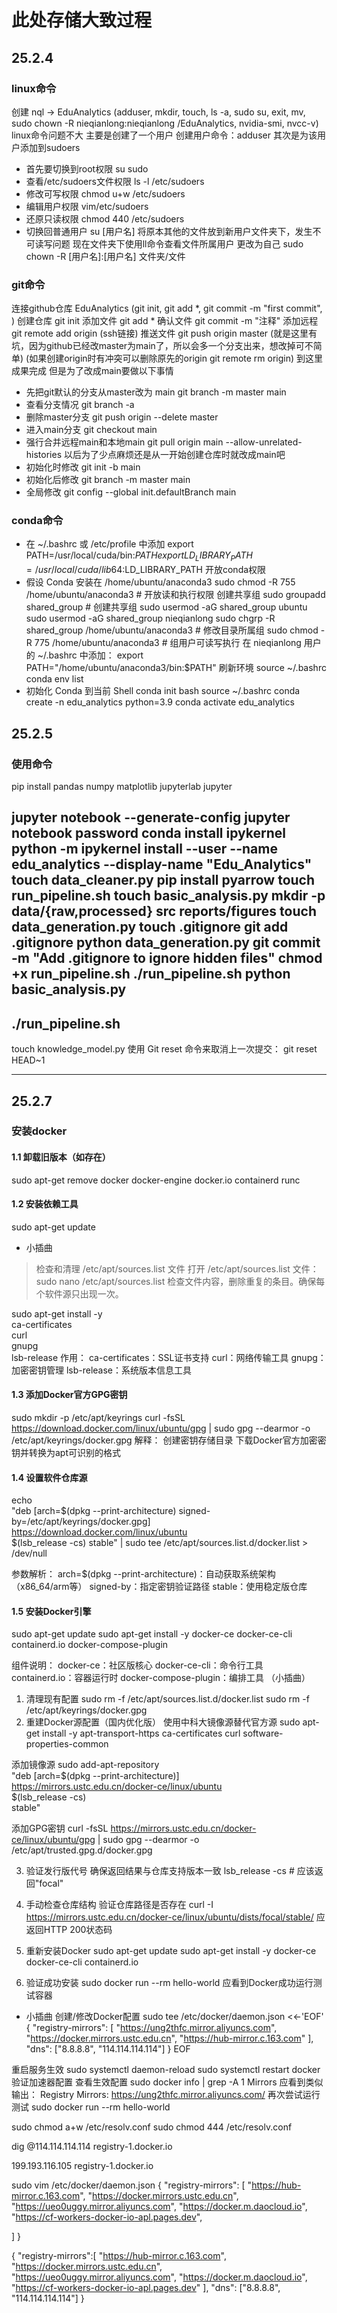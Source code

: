 # 此处存储大致过程
## 25.2.4
### linux命令
创建 nql -> EduAnalytics (adduser, mkdir, touch, ls -a, sudo su, exit, mv, sudo chown -R nieqianlong:nieqianlong /EduAnalytics, nvidia-smi, nvcc-v)
linux命令问题不大
主要是创建了一个用户
创建用户命令：adduser
其次是为该用户添加到sudoers
- 首先要切换到root权限 su sudo
- 查看/etc/sudoers文件权限 ls -l /etc/sudoers
- 修改可写权限 chmod u+w /etc/sudoers
- 编辑用户权限 vim/etc/sudoers
- 还原只读权限 chmod 440 /etc/sudoers
- 切换回普通用户 su [用户名]
将原本其他的文件放到新用户文件夹下，发生不可读写问题
现在文件夹下使用ll命令查看文件所属用户
更改为自己 sudo chown -R [用户名]:[用户名] 文件夹/文件
### git命令
连接github仓库 EduAnalytics (git init, git add *, git commit -m "first commit", )
创建仓库 git init 
添加文件 git add *
确认文件 git commit -m "注释"
添加远程 git remote add origin (ssh链接)
推送文件 git push origin master (就是这里有坑，因为github已经改master为main了，所以会多一个分支出来，想改掉可不简单)
(如果创建origin时有冲突可以删除原先的origin git remote rm origin)
到这里成果完成
但是为了改成main要做以下事情
- 先把git默认的分支从master改为 main git branch -m master main
- 查看分支情况 git branch -a
- 删除master分支 git push origin --delete master
- 进入main分支 git checkout main
- 强行合并远程main和本地main git pull origin main --allow-unrelated-histories
以后为了少点麻烦还是从一开始创建仓库时就改成main吧
- 初始化时修改 git init -b main
- 初始化后修改 git branch -m master main
- 全局修改 git config --global init.defaultBranch main
### conda命令
- 在 ~/.bashrc 或 /etc/profile 中添加
export PATH=/usr/local/cuda/bin:$PATH
export LD_LIBRARY_PATH=/usr/local/cuda/lib64:$LD_LIBRARY_PATH
开放conda权限
- 假设 Conda 安装在 /home/ubuntu/anaconda3
sudo chmod -R 755 /home/ubuntu/anaconda3  # 开放读和执行权限
创建共享组
sudo groupadd shared_group  # 创建共享组
sudo usermod -aG shared_group ubuntu
sudo usermod -aG shared_group nieqianlong
sudo chgrp -R shared_group /home/ubuntu/anaconda3  # 修改目录所属组
sudo chmod -R 775 /home/ubuntu/anaconda3  # 组用户可读写执行
在 nieqianlong 用户的 ~/.bashrc 中添加：
export PATH="/home/ubuntu/anaconda3/bin:$PATH"
刷新环境 source ~/.bashrc
conda env list
- 初始化 Conda 到当前 Shell
conda init bash
source ~/.bashrc
conda create -n edu_analytics python=3.9
conda activate edu_analytics

## 25.2.5
### 使用命令
pip install pandas numpy matplotlib jupyterlab jupyter
<!-- jupyter lab --generate-config (jupyter生成配置文件) -->
jupyter notebook --generate-config
jupyter notebook password
conda install ipykernel
python -m ipykernel install --user --name edu_analytics --display-name "Edu_Analytics"
touch data_cleaner.py
pip install pyarrow
touch run_pipeline.sh
touch basic_analysis.py
mkdir -p data/{raw,processed} src reports/figures
touch data_generation.py
touch .gitignore
git add .gitignore
python data_generation.py
git commit -m "Add .gitignore to ignore hidden files"
chmod +x run_pipeline.sh
./run_pipeline.sh
python basic_analysis.py
---
./run_pipeline.sh
---
touch knowledge_model.py
使用 Git reset 命令来取消上一次提交：
git reset HEAD~1

---

## 25.2.7
### 安装docker
#### 1.1 卸载旧版本（如存在）
sudo apt-get remove docker docker-engine docker.io containerd runc
#### 1.2 安装依赖工具
sudo apt-get update
- 小插曲
>检查和清理 /etc/apt/sources.list 文件
>打开 /etc/apt/sources.list 文件：
>sudo nano /etc/apt/sources.list
>检查文件内容，删除重复的条目。确保每个软件源只出现一次。

sudo apt-get install -y \
    ca-certificates \
    curl \
    gnupg \
    lsb-release
作用：
ca-certificates：SSL证书支持
curl：网络传输工具
gnupg：加密密钥管理
lsb-release：系统版本信息工具
#### 1.3 添加Docker官方GPG密钥
sudo mkdir -p /etc/apt/keyrings
curl -fsSL https://download.docker.com/linux/ubuntu/gpg | sudo gpg --dearmor -o /etc/apt/keyrings/docker.gpg
解释：
创建密钥存储目录
下载Docker官方加密密钥并转换为apt可识别的格式
#### 1.4 设置软件仓库源
echo \
  "deb [arch=$(dpkg --print-architecture) signed-by=/etc/apt/keyrings/docker.gpg] https://download.docker.com/linux/ubuntu \
  $(lsb_release -cs) stable" | sudo tee /etc/apt/sources.list.d/docker.list > /dev/null

参数解析：
arch=$(dpkg --print-architecture)：自动获取系统架构（x86_64/arm等）
signed-by：指定密钥验证路径
stable：使用稳定版仓库

#### 1.5 安装Docker引擎

sudo apt-get update
sudo apt-get install -y docker-ce docker-ce-cli containerd.io docker-compose-plugin

组件说明：
docker-ce：社区版核心
docker-ce-cli：命令行工具
containerd.io：容器运行时
docker-compose-plugin：编排工具
（小插曲）
1. 清理现有配置
sudo rm -f /etc/apt/sources.list.d/docker.list
sudo rm -f /etc/apt/keyrings/docker.gpg
2. 重建Docker源配置（国内优化版）
使用中科大镜像源替代官方源
sudo apt-get install -y apt-transport-https ca-certificates curl software-properties-common

添加镜像源
sudo add-apt-repository \
   "deb [arch=$(dpkg --print-architecture)] \
   https://mirrors.ustc.edu.cn/docker-ce/linux/ubuntu \
   $(lsb_release -cs) \
   stable"

添加GPG密钥
curl -fsSL https://mirrors.ustc.edu.cn/docker-ce/linux/ubuntu/gpg | sudo gpg --dearmor -o /etc/apt/trusted.gpg.d/docker.gpg

3. 验证发行版代号
确保返回结果与仓库支持版本一致
lsb_release -cs  # 应该返回"focal"

4. 手动检查仓库结构
验证仓库路径是否存在
curl -I https://mirrors.ustc.edu.cn/docker-ce/linux/ubuntu/dists/focal/stable/
应返回HTTP 200状态码

5. 重新安装Docker
sudo apt-get update
sudo apt-get install -y docker-ce docker-ce-cli containerd.io

6. 验证成功安装
sudo docker run --rm hello-world
应看到Docker成功运行测试容器
- 小插曲
创建/修改Docker配置
sudo tee /etc/docker/daemon.json <<-'EOF'
{
  "registry-mirrors": [
    "https://ung2thfc.mirror.aliyuncs.com",
    "https://docker.mirrors.ustc.edu.cn",
    "https://hub-mirror.c.163.com"
  ],
  "dns": ["8.8.8.8", "114.114.114.114"]
}
EOF

重启服务生效
sudo systemctl daemon-reload
sudo systemctl restart docker
验证加速器配置
查看生效配置
sudo docker info | grep -A 1 Mirrors
 应看到类似输出：
  Registry Mirrors:
   https://ung2thfc.mirror.aliyuncs.com/
再次尝试运行测试
sudo docker run --rm hello-world

 sudo chmod a+w /etc/resolv.conf
 sudo chmod 444 /etc/resolv.conf

dig @114.114.114.114 registry-1.docker.io

199.193.116.105    registry-1.docker.io

sudo vim /etc/docker/daemon.json
{
  "registry-mirrors": [
    "https://hub-mirror.c.163.com",
    "https://docker.mirrors.ustc.edu.cn",
    "https://ueo0uggy.mirror.aliyuncs.com",
    "https://docker.m.daocloud.io",
    "https://cf-workers-docker-io-apl.pages.dev",

  ]
}

{
  "registry-mirrors":[
    "https://hub-mirror.c.163.com",
    "https://docker.mirrors.ustc.edu.cn",
    "https://ueo0uggy.mirror.aliyuncs.com",
    "https://docker.m.daocloud.io",
    "https://cf-workers-docker-io-apl.pages.dev"
  ],
  "dns": ["8.8.8.8", "114.114.114.114"]
}
